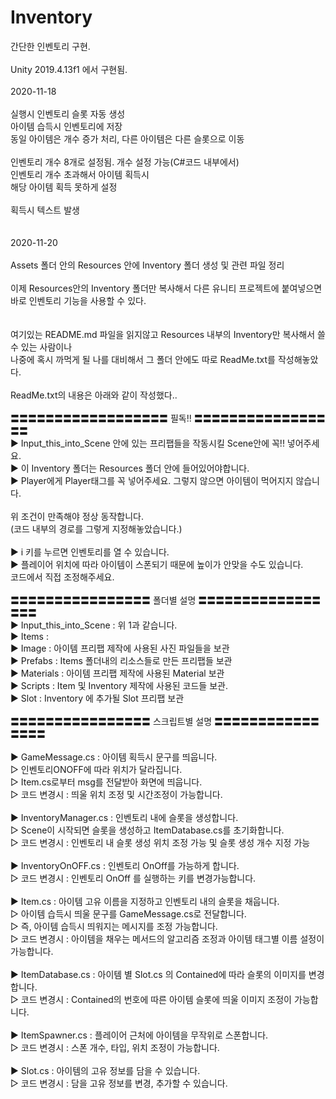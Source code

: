 # Inventory
간단한 인벤토리 구현.<br>
<br>
Unity 2019.4.13f1 에서 구현됨.<br>
<br>
2020-11-18<br>
<br>
실행시 인벤토리 슬롯 자동 생성<br>
아이템 습득시 인벤토리에 저장<br>
동일 아이템은 개수 증가 처리, 다른 아이템은 다른 슬롯으로 이동<br>
<br>
인벤토리 개수 8개로 설정됨. 개수 설정 가능(C#코드 내부에서)<br>
인벤토리 개수 초과해서 아이템 획득시 <br>
해당 아이템 획득 못하게 설정<br>
<br>
획득시 텍스트 발생<br>
<br>
<br>
2020-11-20<br>
<br>
Assets 폴더 안의 Resources 안에 Inventory 폴더 생성 및 관련 파일 정리<br>
<br>
이제 Resources안의 Inventory 폴더만 복사해서 다른 유니티 프로젝트에 붙여넣으면<br>
바로 인벤토리 기능을 사용할 수 있다. <br>
<br>
<br>
여기있는 README.md 파일을 읽지않고 Resources 내부의 Inventory만 복사해서 쓸 수 있는 사람이나<br>
나중에 혹시 까먹게 될 나를 대비해서 그 폴더 안에도 따로 ReadMe.txt를 작성해놓았다.
<br>
<br>
ReadMe.txt의 내용은 아래와 같이 작성했다..<br>
<br>
〓〓〓〓〓〓〓〓〓〓〓〓〓〓〓〓〓〓 필독!! 〓〓〓〓〓〓〓〓〓〓〓〓〓〓〓〓〓<br>
▶ Input_this_into_Scene 안에 있는 프리팹들을 작동시킬 Scene안에 꼭!! 넣어주세요.<br>
▶ 이 Inventory 폴더는 Resources 폴더 안에 들어있어야합니다.<br>
▶ Player에게 Player태그를 꼭 넣어주세요. 그렇지 않으면 아이템이 먹어지지 않습니다.<br>
<br>
     위 조건이 만족해야 정상 동작합니다.<br>
     (코드 내부의 경로를 그렇게 지정해놓았습니다.)<br>
<br>
▶ i 키를 누르면 인벤토리를 열 수 있습니다.<br>
▶ 플레이어 위치에 따라 아이템이 스폰되기 때문에 높이가 안맞을 수도 있습니다.<br>
    코드에서 직접 조정해주세요.  <br>
<br>
〓〓〓〓〓〓〓〓〓〓〓〓〓〓〓〓 폴더별 설명 〓〓〓〓〓〓〓〓〓〓〓〓〓〓〓〓〓<br>
▶ Input_this_into_Scene : 위 1과 같습니다.<br>
▶ Items :     <br>
      ▶ Image : 아이템 프리팹 제작에 사용된 사진 파일들을 보관<br>
      ▶ Prefabs : Items 폴더내의 리소스들로 만든 프리팹들 보관<br>
      ▶ Materials : 아이템 프리팹 제작에 사용된 Material 보관 <br>
▶ Scripts : Item 및 Inventory 제작에 사용된 코드들 보관.<br>
▶ Slot : Inventory 에 추가될 Slot 프리팹 보관<br>
<br>
〓〓〓〓〓〓〓〓〓〓〓〓〓〓〓〓 스크립트별 설명 〓〓〓〓〓〓〓〓〓〓〓〓〓〓〓〓<br>
<br>
▶ GameMessage.cs  :  아이템 획득시 문구를 띄웁니다. <br>
 ▷ 인벤토리ONOFF에 따라 위치가 달라집니다.<br>
 ▷ Item.cs로부터 msg를 전달받아 화면에 띄웁니다.<br>
 ▷ 코드 변경시 : 띄울 위치 조정 및 시간조정이 가능합니다.<br>
<br>
▶ InventoryManager.cs  :  인벤토리 내에 슬롯을 생성합니다.<br>
 ▷ Scene이 시작되면 슬롯을 생성하고 ItemDatabase.cs를 초기화합니다.<br>
 ▷ 코드 변경시 : 인벤토리 내 슬롯 생성 위치 조정 가능 및 슬롯 생성 개수 지정 가능<br>
<br>
▶ InventoryOnOFF.cs  :  인벤토리 OnOff를 가능하게 합니다. <br>
 ▷ 코드 변경시 : 인벤토리 OnOff 를 실행하는 키를 변경가능합니다.<br>
<br>
▶ Item.cs  :  아이템 고유 이름을 지정하고 인벤토리 내의 슬롯을 채웁니다.<br>
 ▷ 아이템 습득시 띄울 문구를 GameMessage.cs로 전달합니다. <br>
 ▷ 즉, 아이템 습득시 띄워지는 메시지를 조정 가능합니다.<br>
 ▷ 코드 변경시 : 아이템을 채우는 메서드의 알고리즘 조정과 아이템 태그별 이름 설정이 가능합니다.<br>
<br>
▶ ItemDatabase.cs  :  아이템 별 Slot.cs 의 Contained에 따라 슬롯의 이미지를 변경합니다.<br>
 ▷ 코드 변경시 : Contained의 번호에 따른 아이템 슬롯에 띄울 이미지 조정이 가능합니다.<br>
<br>
▶ ItemSpawner.cs  :   플레이어 근처에 아이템을 무작위로 스폰합니다.<br>
 ▷ 코드 변경시 : 스폰 개수, 타입, 위치 조정이 가능합니다.<br>
<br>
▶ Slot.cs  :  아이템의 고유 정보를 담을 수 있습니다.<br>
 ▷ 코드 변경시 : 담을 고유 정보를 변경, 추가할 수 있습니다.<br>
<br>
<br>
